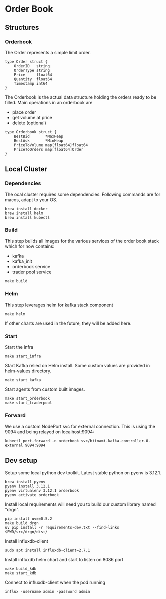 # Order Book

## Structures
### Orderbook

The Order represents a simple limit order.
```
type Order struct {
	OrderID   string
	OrderType string
	Price     float64
	Quantity  float64
	Timestamp int64
}
```

The Orderbook is the actual data structure holding the orders ready to be filled. Main operations in an orderbook are
- place order
- get volume at price
- delete (optional)

```
type Orderbook struct {
	BestBid       *MaxHeap
	BestAsk       *MinHeap
	PriceToVolume map[float64]float64
	PriceToOrders map[float64]Order
}
```

## Local Cluster

### Dependencies

The ocal cluster requires some dependencies. Following commands are for macos, adapt to your OS.
```
brew install docker
brew install helm
brew install kubectl
```

### Build

This step builds all images for the various services of the order book stack which for now contains:
- kafka
- kafka_init
- orderbook service
- trader pool service

```
make build
```

### Helm

This step leverages helm for kafka stack component
```
make helm
```
If other charts are used in the future, they will be added here.

### Start
Start the infra
```
make start_infra
```

Start Kafka relied on Helm install. Some custom values are provided in helm-values directory.
```
make start_kafka
```

Start agents from custom built images.
```
make start_orderbook
make start_traderpool
```

### Forward
We use a custom NodePort svc for external connection. This is using the 9094 and being relayed on localhost:9094:
```
kubectl port-forward -n orderbook svc/bitnami-kafka-controller-0-external 9094:9094
```

## Dev setup

Setup some local python dev toolkit. Latest stable python on pyenv is 3.12.1.
```
brew install pyenv
pyenv install 3.12.1
pyenv virtualenv 3.12.1 orderbook
pyenv activate orderbook
```

Install local requirements will need you to build our custom library named "drgn".
```
pip install uv==0.5.2
make build_drgn
uv pip install -r requirements-dev.txt --find-links $PWD/src/drgn/dist/
```

Install influxdb-client
```
sudo apt install influxdb-client=2.7.1
```

Install influxdb helm chart and start to listen on 8086 port
```
make build_kdb
make start_kdb
```

Connect to influxdb-client when the pod running
```
influx -username admin -password admin
```